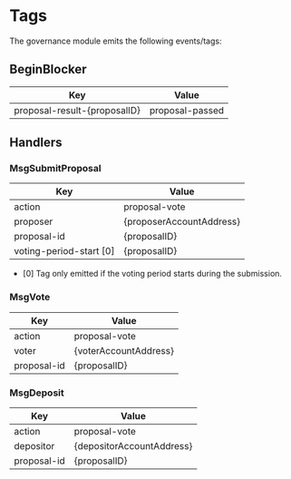 # Tags

The governance module emits the following events/tags:

## BeginBlocker

| Key                          | Value                                              |
|------------------------------|----------------------------------------------------|
| proposal-result-{proposalID} | proposal-passed|proposal-rejected|proposal-dropped |

## Handlers

### MsgSubmitProposal

| Key                     | Value                    |
|-------------------------|--------------------------|
| action                  | proposal-vote            |
| proposer                | {proposerAccountAddress} |
| proposal-id             | {proposalID}             |
| voting-period-start [0] | {proposalID}             |

* [0] Tag only emitted if the voting period starts during the submission.

### MsgVote

| Key         | Value                 |
|-------------|-----------------------|
| action      | proposal-vote         |
| voter       | {voterAccountAddress} |
| proposal-id | {proposalID}          |

### MsgDeposit

| Key         | Value                     |
|-------------|---------------------------|
| action      | proposal-vote             |
| depositor   | {depositorAccountAddress} |
| proposal-id | {proposalID}              |
